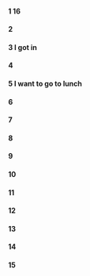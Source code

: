 #### 1 16
#### 2
#### 3 I got in
#### 4
#### 5 I want to go to lunch
#### 6
#### 7
#### 8
#### 9
#### 10
#### 11
#### 12
#### 13
#### 14
#### 15

